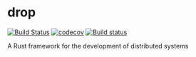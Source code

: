 # drop
[![Build Status](https://travis-ci.org/Distributed-EPFL/drop.svg?branch=master)](https://travis-ci.org/Distributed-EPFL/drop)
[![codecov](https://codecov.io/gh/Distributed-EPFL/drop/branch/master/graph/badge.svg)](https://codecov.io/gh/Distributed-EPFL/drop)
[![Build status](https://ci.appveyor.com/api/projects/status/266h86yk0a7us9ns?svg=true)](https://ci.appveyor.com/project/SonicFrog/drop)

A Rust framework for the development of distributed systems
